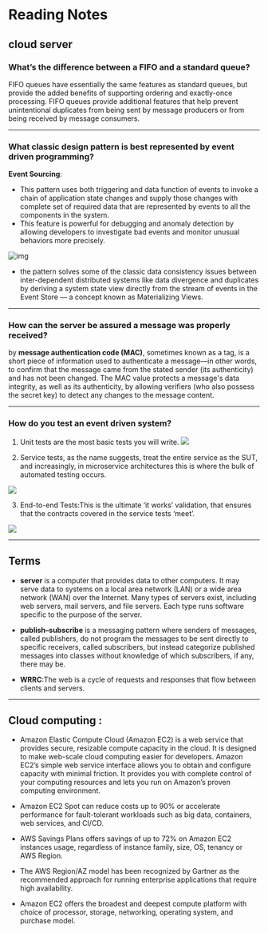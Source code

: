 # Reading Notes 
## cloud server 

### What’s the difference between a FIFO and a standard queue?
FIFO queues have essentially the same features as standard queues, but provide the added benefits of supporting ordering and exactly-once processing. FIFO queues provide additional features that help prevent unintentional duplicates from being sent by message producers or from being received by message consumers.
______________________________

### What classic design pattern is best represented by event driven programming?
**Event Sourcing**:
* This pattern uses both triggering and data function of events to invoke a chain of application state changes and supply those changes with complete set of required data that are represented by events to all the components in the system.
* This feature is powerful for debugging and anomaly detection by allowing developers to investigate bad events and monitor unusual behaviors more precisely.

![img](https://miro.medium.com/max/1250/1*f08DUU7-TGcBgIGpBQtnwg.jpeg)

* the pattern solves some of the classic data consistency issues between inter-dependent distributed systems like data divergence and duplicates by deriving a system state view directly from the stream of events in the Event Store — a concept known as Materializing Views.

________________________________________

### How can the server be assured a message was properly received?

by **message authentication code (MAC)**, sometimes known as a tag, is a short piece of information used to authenticate a message—in other words, to confirm that the message came from the stated sender (its authenticity) and has not been changed. The MAC value protects a message's data integrity, as well as its authenticity, by allowing verifiers (who also possess the secret key) to detect any changes to the message content.
__________________________________

### How do you test an event driven system?

1. Unit tests are the most basic tests you will write. 
![](https://miro.medium.com/max/875/1*NdiTTk_s6-ignfVB0fBKLw.jpeg)

2. Service tests, as the name suggests, treat the entire service as the SUT, and increasingly, in microservice architectures this is where the bulk of automated testing occurs.

![](https://miro.medium.com/max/875/1*cF7xwAC1pIlpLly8FMXflg.jpeg)

3. End-to-end Tests:This is the ultimate ‘it works’ validation, that ensures that the contracts covered in the service tests ‘meet’.

![](https://miro.medium.com/max/875/1*wQCWYjKoLkn8SekOEStHmQ.jpeg)

____________________________________

## Terms 

* **server** is a computer that provides data to other computers. It may serve data to systems on a local area network (LAN) or a wide area network (WAN) over the Internet. Many types of servers exist, including web servers, mail servers, and file servers. Each type runs software specific to the purpose of the server.

*  **publish–subscribe** is a messaging pattern where senders of messages, called publishers, do not program the messages to be sent directly to specific receivers, called subscribers, but instead categorize published messages into classes without knowledge of which subscribers, if any, there may be. 

* **WRRC**:The web is a cycle of requests and responses that flow between clients and servers.

_______________________________________

## Cloud computing :

* Amazon Elastic Compute Cloud (Amazon EC2) is a web service that provides secure, resizable compute capacity in the cloud. It is designed to make web-scale cloud computing easier for developers. Amazon EC2’s simple web service interface allows you to obtain and configure capacity with minimal friction. It provides you with complete control of your computing resources and lets you run on Amazon’s proven computing environment.

* Amazon EC2 Spot can reduce costs up to 90% or accelerate performance for fault-tolerant workloads such as big data, containers, web services, and CI/CD.
* AWS Savings Plans offers savings of up to 72% on Amazon EC2 instances usage, regardless of instance family, size, OS, tenancy or AWS Region.

* The AWS Region/AZ model has been recognized by Gartner as the recommended approach for running enterprise applications that require high availability. 

* Amazon EC2 offers the broadest and deepest compute platform with choice of processor, storage, networking, operating system, and purchase model.